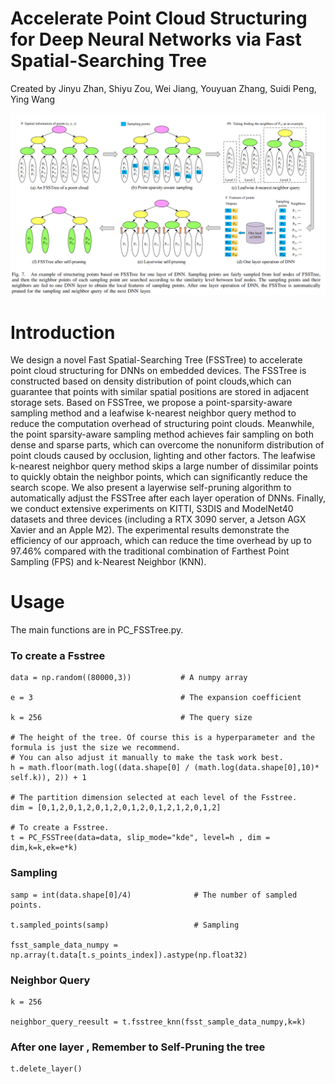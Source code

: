 # Accelerate Point Cloud Structuring for Deep Neural Networks via Fast Spatial-Searching Tree

Created by Jinyu Zhan, Shiyu Zou, Wei Jiang, Youyuan Zhang, Suidi Peng, Ying Wang

![](pics/pipeline.png)

# Introduction

We design a novel Fast Spatial-Searching Tree (FSSTree) to accelerate point cloud structuring for DNNs on embedded devices. The FSSTree is constructed based on density distribution of point clouds,which can guarantee that points with similar spatial positions are stored in adjacent storage sets. Based on FSSTree, we propose a point-sparsity-aware sampling method and a leafwise k-nearest neighbor query method to reduce the computation overhead of structuring point clouds. Meanwhile, the point sparsity-aware sampling method achieves fair sampling on both dense and sparse parts, which can overcome the nonuniform distribution of point clouds caused by occlusion, lighting and other factors. The leafwise k-nearest neighbor query method skips a large number of dissimilar points to quickly obtain the neighbor points, which can significantly reduce the search scope. We also present a layerwise self-pruning algorithm to automatically adjust the FSSTree after each layer operation of DNNs. Finally, we conduct extensive experiments on KITTI, S3DIS and ModelNet40 datasets and three devices (including a RTX 3090 server, a Jetson AGX Xavier and an Apple M2). The experimental results demonstrate the efficiency of our approach, which can reduce the time overhead by up to 97.46% compared with the traditional combination of Farthest Point Sampling (FPS) and k-Nearest Neighbor (KNN).


# Usage

The main functions are in PC_FSSTree.py. 

### To create a Fsstree

```
data = np.random((80000,3))           # A numpy array

e = 3                                 # The expansion coefficient

k = 256                               # The query size

# The height of the tree. Of course this is a hyperparameter and the formula is just the size we recommend.
# You can also adjust it manually to make the task work best.
h = math.floor(math.log((data.shape[0] / (math.log(data.shape[0],10)* self.k)), 2)) + 1

# The partition dimension selected at each level of the Fsstree.
dim = [0,1,2,0,1,2,0,1,2,0,1,2,0,1,2,1,2,0,1,2]

# To create a Fsstree.
t = PC_FSSTree(data=data, slip_mode="kde", level=h , dim = dim,k=k,ek=e*k)
```

### Sampling

```
samp = int(data.shape[0]/4)              # The number of sampled points.

t.sampled_points(samp)                   # Sampling

fsst_sample_data_numpy = np.array(t.data[t.s_points_index]).astype(np.float32)  

```


### Neighbor Query

```
k = 256

neighbor_query_reesult = t.fsstree_knn(fsst_sample_data_numpy,k=k)

```


### After one layer , Remember to Self-Pruning the tree

```
t.delete_layer()

```
